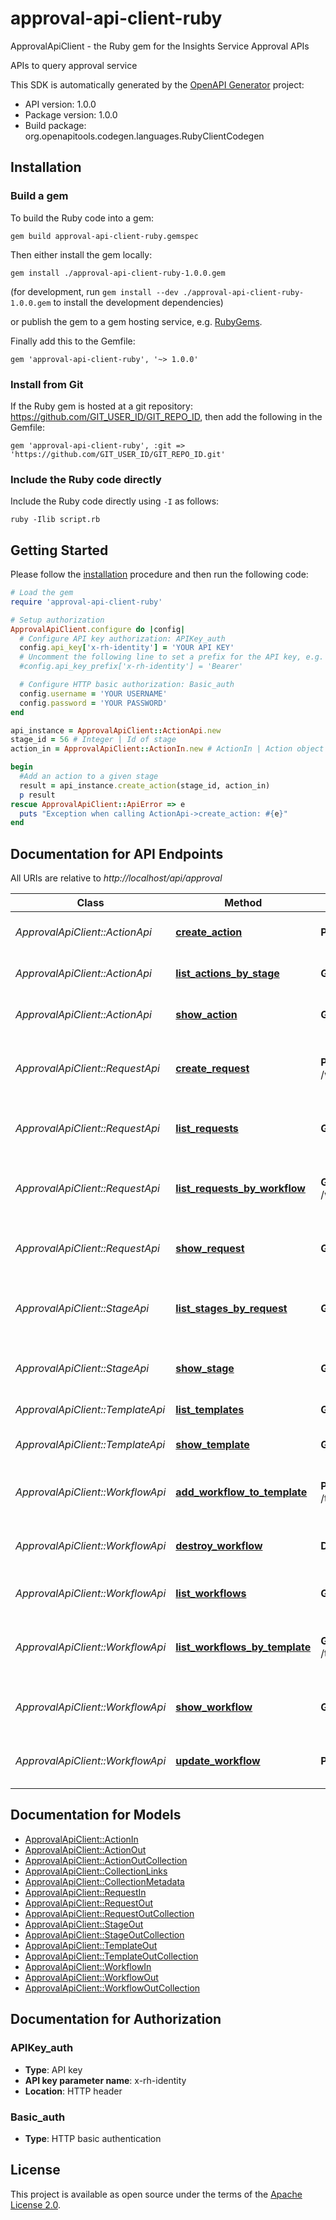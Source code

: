 # approval-api-client-ruby

ApprovalApiClient - the Ruby gem for the Insights Service Approval APIs

APIs to query approval service

This SDK is automatically generated by the [OpenAPI Generator](https://openapi-generator.tech) project:

- API version: 1.0.0
- Package version: 1.0.0
- Build package: org.openapitools.codegen.languages.RubyClientCodegen

## Installation

### Build a gem

To build the Ruby code into a gem:

```shell
gem build approval-api-client-ruby.gemspec
```

Then either install the gem locally:

```shell
gem install ./approval-api-client-ruby-1.0.0.gem
```
(for development, run `gem install --dev ./approval-api-client-ruby-1.0.0.gem` to install the development dependencies)

or publish the gem to a gem hosting service, e.g. [RubyGems](https://rubygems.org/).

Finally add this to the Gemfile:

    gem 'approval-api-client-ruby', '~> 1.0.0'

### Install from Git

If the Ruby gem is hosted at a git repository: https://github.com/GIT_USER_ID/GIT_REPO_ID, then add the following in the Gemfile:

    gem 'approval-api-client-ruby', :git => 'https://github.com/GIT_USER_ID/GIT_REPO_ID.git'

### Include the Ruby code directly

Include the Ruby code directly using `-I` as follows:

```shell
ruby -Ilib script.rb
```

## Getting Started

Please follow the [installation](#installation) procedure and then run the following code:
```ruby
# Load the gem
require 'approval-api-client-ruby'

# Setup authorization
ApprovalApiClient.configure do |config|
  # Configure API key authorization: APIKey_auth
  config.api_key['x-rh-identity'] = 'YOUR API KEY'
  # Uncomment the following line to set a prefix for the API key, e.g. 'Bearer' (defaults to nil)
  #config.api_key_prefix['x-rh-identity'] = 'Bearer'

  # Configure HTTP basic authorization: Basic_auth
  config.username = 'YOUR USERNAME'
  config.password = 'YOUR PASSWORD'
end

api_instance = ApprovalApiClient::ActionApi.new
stage_id = 56 # Integer | Id of stage
action_in = ApprovalApiClient::ActionIn.new # ActionIn | Action object that will be added

begin
  #Add an action to a given stage
  result = api_instance.create_action(stage_id, action_in)
  p result
rescue ApprovalApiClient::ApiError => e
  puts "Exception when calling ActionApi->create_action: #{e}"
end

```

## Documentation for API Endpoints

All URIs are relative to *http://localhost/api/approval*

Class | Method | HTTP request | Description
------------ | ------------- | ------------- | -------------
*ApprovalApiClient::ActionApi* | [**create_action**](docs/ActionApi.md#create_action) | **POST** /stages/{stage_id}/actions | Add an action to a given stage
*ApprovalApiClient::ActionApi* | [**list_actions_by_stage**](docs/ActionApi.md#list_actions_by_stage) | **GET** /stages/{stage_id}/actions | Return actions in a given stage
*ApprovalApiClient::ActionApi* | [**show_action**](docs/ActionApi.md#show_action) | **GET** /actions/{id} | Return an user action by id
*ApprovalApiClient::RequestApi* | [**create_request**](docs/RequestApi.md#create_request) | **POST** /workflows/{workflow_id}/requests | Add an approval request by given parameters
*ApprovalApiClient::RequestApi* | [**list_requests**](docs/RequestApi.md#list_requests) | **GET** /requests | Return an array of approval requests
*ApprovalApiClient::RequestApi* | [**list_requests_by_workflow**](docs/RequestApi.md#list_requests_by_workflow) | **GET** /workflows/{workflow_id}/requests | Return approval requests by given workflow id
*ApprovalApiClient::RequestApi* | [**show_request**](docs/RequestApi.md#show_request) | **GET** /requests/{id} | Return an approval request by given id
*ApprovalApiClient::StageApi* | [**list_stages_by_request**](docs/StageApi.md#list_stages_by_request) | **GET** /requests/{request_id}/stages | Return an array of stages by given request id
*ApprovalApiClient::StageApi* | [**show_stage**](docs/StageApi.md#show_stage) | **GET** /stages/{id} | Return an approval stage by given id
*ApprovalApiClient::TemplateApi* | [**list_templates**](docs/TemplateApi.md#list_templates) | **GET** /templates | Return all templates
*ApprovalApiClient::TemplateApi* | [**show_template**](docs/TemplateApi.md#show_template) | **GET** /templates/{id} | Return a template by given id
*ApprovalApiClient::WorkflowApi* | [**add_workflow_to_template**](docs/WorkflowApi.md#add_workflow_to_template) | **POST** /templates/{template_id}/workflows | Add a workflow by given template id
*ApprovalApiClient::WorkflowApi* | [**destroy_workflow**](docs/WorkflowApi.md#destroy_workflow) | **DELETE** /workflows/{id} | Delete approval workflow by given id
*ApprovalApiClient::WorkflowApi* | [**list_workflows**](docs/WorkflowApi.md#list_workflows) | **GET** /workflows | Return all approval workflows
*ApprovalApiClient::WorkflowApi* | [**list_workflows_by_template**](docs/WorkflowApi.md#list_workflows_by_template) | **GET** /templates/{template_id}/workflows | Return an array of workflows by given template id
*ApprovalApiClient::WorkflowApi* | [**show_workflow**](docs/WorkflowApi.md#show_workflow) | **GET** /workflows/{id} | Return an approval workflow by given id
*ApprovalApiClient::WorkflowApi* | [**update_workflow**](docs/WorkflowApi.md#update_workflow) | **PATCH** /workflows/{id} | Update an approval workflow by given id


## Documentation for Models

 - [ApprovalApiClient::ActionIn](docs/ActionIn.md)
 - [ApprovalApiClient::ActionOut](docs/ActionOut.md)
 - [ApprovalApiClient::ActionOutCollection](docs/ActionOutCollection.md)
 - [ApprovalApiClient::CollectionLinks](docs/CollectionLinks.md)
 - [ApprovalApiClient::CollectionMetadata](docs/CollectionMetadata.md)
 - [ApprovalApiClient::RequestIn](docs/RequestIn.md)
 - [ApprovalApiClient::RequestOut](docs/RequestOut.md)
 - [ApprovalApiClient::RequestOutCollection](docs/RequestOutCollection.md)
 - [ApprovalApiClient::StageOut](docs/StageOut.md)
 - [ApprovalApiClient::StageOutCollection](docs/StageOutCollection.md)
 - [ApprovalApiClient::TemplateOut](docs/TemplateOut.md)
 - [ApprovalApiClient::TemplateOutCollection](docs/TemplateOutCollection.md)
 - [ApprovalApiClient::WorkflowIn](docs/WorkflowIn.md)
 - [ApprovalApiClient::WorkflowOut](docs/WorkflowOut.md)
 - [ApprovalApiClient::WorkflowOutCollection](docs/WorkflowOutCollection.md)


## Documentation for Authorization


### APIKey_auth

- **Type**: API key
- **API key parameter name**: x-rh-identity
- **Location**: HTTP header

### Basic_auth

- **Type**: HTTP basic authentication

## License

This project is available as open source under the terms of the [Apache License 2.0](http://www.apache.org/licenses/LICENSE-2.0).

